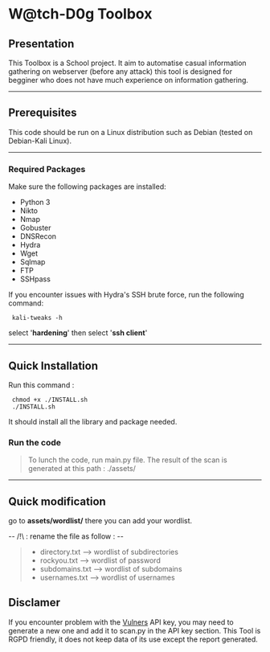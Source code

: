 # W@tch-D0g Toolbox

## Presentation

This Toolbox is a School project. It aim to automatise casual information gathering on webserver (before any attack) this tool is designed for begginer who does not have much experience on information gathering.

---

## Prerequisites

This code should be run on a Linux distribution such as Debian (tested on Debian-Kali Linux).

---

### Required Packages

Make sure the following packages are installed:

- Python 3
- Nikto
- Nmap
- Gobuster
- DNSRecon
- Hydra
- Wget
- Sqlmap
- FTP
- SSHpass

If you encounter issues with Hydra's SSH brute force, run the following command:

     kali-tweaks -h 

select '**hardening**' then select '**ssh client**'

---

## Quick Installation

Run this command :

     chmod +x ./INSTALL.sh
     ./INSTALL.sh

It should install all the library and package needed. 

### Run the code

>To lunch the code, run 
    main.py file.
>The result of the scan is generated at this path : 
    ./assets/

---

## Quick modification

go to **assets/wordlist/**
there you can add your wordlist.

-- /!\ : rename the file as follow : --

> - directory.txt   --> wordlist of subdirectories
> - rockyou.txt     --> wordlist of password
> - subdomains.txt  --> wordlist of subdomains
> - usernames.txt   --> wordlist of usernames

## Disclamer

If you encounter problem with the [Vulners](https://vulners.com/docs/api_reference/apikey/) API key, you may need to generate a new one and add it to scan.py in the API key section.
This Tool is RGPD friendly, it does not keep data of its use except the report generated.

